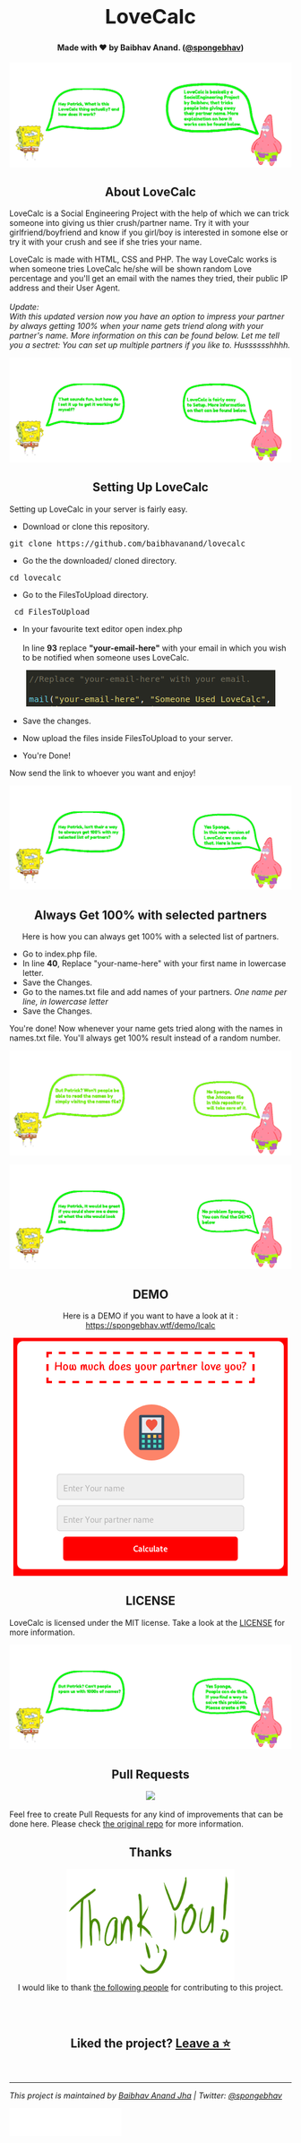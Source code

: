 <h1 align="center" style="font-size:36px;font-weight:bold;">
        LoveCalc<br>
</h1>
<h4 align="center">
    <strong>Made with ❤️ by Baibhav Anand. (<a href='https://twitter.com/spongebhav' target="_blank">@spongebhav</a>)</strong>
</h4>

<p align="center">
    <img src="readmeimages/SpongePatrickLoveCalcAbout.png">
</p>

<h2 align="center">
  <strong>About LoveCalc</strong>
 </h2>
 
 LoveCalc is a Social Engineering Project with the help of which we can trick someone into giving us thier crush/partner name. Try it with your girlfriend/boyfriend and know if you girl/boy is interested in somone else or try it with your crush and see if she tries your name.
 
LoveCalc is made with HTML, CSS and PHP. The way LoveCalc works is when someone tries LoveCalc he/she will be shown random Love percentage and you'll get an email with the names they tried, their public IP address and their User Agent.
 <br><br><i>Update:<br>With this updated version now you have an option to impress your partner by always getting 100% when your name gets triend along with your partner's name. More information on this can be found below. Let me tell you a sectret: You can set up multiple partners if you like to. Husssssshhhh.</i><br>


<p align="center">
    <img src="readmeimages/SpongePatrickLoveCalcSetup.png">
</p>

<h2 align="center">
  <strong>Setting Up LoveCalc</strong>
 </h2>
 
 Setting up LoveCalc in your server is fairly easy.
 
* Download or clone this repository.
<pre>git clone https://github.com/baibhavanand/lovecalc</pre>

* Go the the downloaded/ cloned directory.
<pre>cd lovecalc</pre>

* Go to the FilesToUpload directory.
<pre> cd FilesToUpload</pre>

* In your favourite text editor open index.php
<br><br>In line <b>93</b> replace <b>"your-email-here"</b> with your email in which you wish to be notified when someone uses LoveCalc.
<p align="center">
    <img src="readmeimages/toreplace.png">
</p>

* Save the changes.

* Now upload the files inside FilesToUpload to your server.

* You're Done!

Now send the link to whoever you want and enjoy!

<p align="center">
    <img src="readmeimages/SpongePatricLoveCalcUpdate.png">
</p>

<h2 align="center">
  <strong>Always Get 100% with selected partners</strong>
 </h2>
 
 <p align="center">Here is how you can always get 100% with a selected list of partners.</p>
 
 * Go to index.php file.
 * In line <strong>40</strong>, Replace "your-name-here" with your first name in lowercase letter.
 * Save the Changes.
 * Go to the names.txt file and add names of your partners. <i>One name per line, in lowercase letter</i>
 * Save the Changes.
 
 You're done! Now whenever your name gets tried along with the names in names.txt file. You'll always get 100% result instead of a random number.
 
 <p align="center">
    <img src="readmeimages/SpongePatrickLoveCalcNames.png">
</p>

<p align="center">
    <img src="readmeimages/SpongePatrickLoveCalcDemo.png">
</p>

<h2 align="center">
  <strong>DEMO</strong>
 </h2>
 
<p align="center">Here is a DEMO if you want to have a look at it : <a href="https://spongebhav.wtf/demo/lcalc">https://spongebhav.wtf/demo/lcalc</a> </p>

<p align="center">
    <img src="readmeimages/lcalcexample.png">
</p>

<h2 align="center">
        <strong>LICENSE</strong>
 </h2>
 
 LoveCalc is licensed under the MIT license. Take a look at the [LICENSE](https://github.com/baibhavanand/lovecalc/blob/main/LICENSE) for more information.
 
 <p align="center">
    <img src="readmeimages/SpongePatricLoveCalcSpam.png">
</p>

 <h2 align="center">
  <strong>Pull Requests</strong>
 </h2>
<p align="center">
    <a href="https://github.com/baibhavanand/lovecalc/pulls"><img src="https://img.shields.io/badge/PRs-welcome-brightgreen.svg?style=flat-square"></a>
</p>

Feel free to create Pull Requests for any kind of improvements that can be done here. Please check <a href="https://github.com/baibhavanand/lovecalc">the original repo</a> for more information.

<h2 align="center">
  <strong>Thanks</strong>
 </h2>
<p align="center">
<img src="readmeimages/thanks.png" width="300" height="200"><br>
I would like to thank <a href="https://github.com/baibhavanand/lovecalc/blob/main/thanks.md">the following people</a> for contributing to this project.</p>


<br><br><h2 align="center">Liked the project? <a href="https://github.com/baibhavanand/lovecalc">Leave a ⭐️</a></h2>

<br>
<hr>
<i>This project is maintained by <a href="https://github.com/baibhavanand">Baibhav Anand Jha</a> | Twitter: <a href="https://twitter.com/spongebhav">@spongebhav</a></i>


<a href="https://twitter.com/spongebhav"><img src="readmeimages/signature.png" width="200" height="50"></a>
